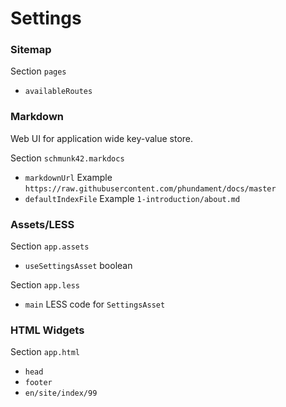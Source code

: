 Settings
========

### Sitemap

Section `pages`
 
 - `availableRoutes`

### Markdown

Web UI for application wide key-value store.

Section `schmunk42.markdocs`
 
 - `markdownUrl` Example `https://raw.githubusercontent.com/phundament/docs/master`
 - `defaultIndexFile` Example `1-introduction/about.md`
 
### Assets/LESS
 
Section `app.assets`

 - `useSettingsAsset` boolean

Section `app.less`
 
 - `main` LESS code for `SettingsAsset`
 
### HTML Widgets

Section `app.html`

 - `head`
 - `footer`
 - `en/site/index/99` 